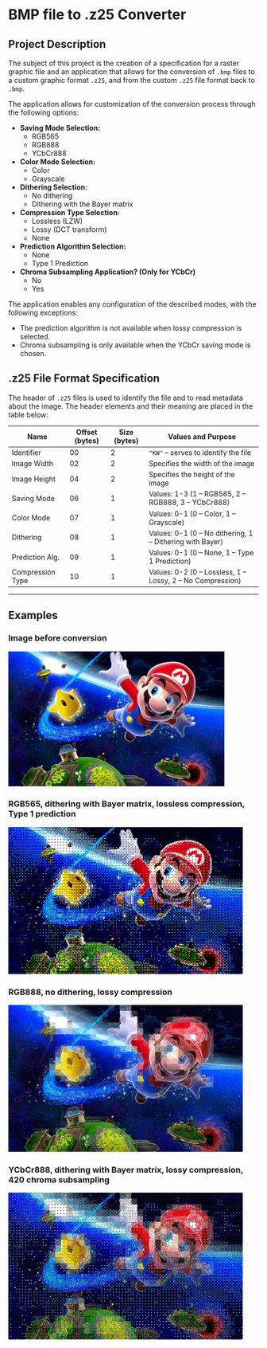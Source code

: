 # BMP file to .z25 Converter

## Project Description

The subject of this project is the creation of a specification for a raster graphic file and an application that allows for the conversion of `.bmp` files to a custom graphic format `.z25`, and from the custom `.z25` file format back to `.bmp`.

The application allows for customization of the conversion process through the following options:

* **Saving Mode Selection:**
    * RGB565
    * RGB888
    * YCbCr888
* **Color Mode Selection:**
    * Color
    * Grayscale
* **Dithering Selection:**
    * No dithering
    * Dithering with the Bayer matrix
* **Compression Type Selection:**
    * Lossless (LZW)
    * Lossy (DCT transform)
    * None
* **Prediction Algorithm Selection:**
    * None
    * Type 1 Prediction
* **Chroma Subsampling Application? (Only for YCbCr)**
    * No
    * Yes

The application enables any configuration of the described modes, with the following exceptions:
* The prediction algorithm is not available when lossy compression is selected.
* Chroma subsampling is only available when the YCbCr saving mode is chosen.

## .z25 File Format Specification

The header of `.z25` files is used to identify the file and to read metadata about the image. The header elements and their meaning are placed in the table below:

| Name               | Offset (bytes) | Size (bytes) | Values and Purpose                                          |
|--------------------|----------------|--------------|-------------------------------------------------------------|
| Identifier         | 00             | 2            | `"KW"` – serves to identify the file                        |
| Image Width        | 02             | 2            | Specifies the width of the image                             |
| Image Height       | 04             | 2            | Specifies the height of the image                            |
| Saving Mode        | 06             | 1            | Values: 1-3 (1 – RGB565, 2 – RGB888, 3 – YCbCr888)           |
| Color Mode         | 07             | 1            | Values: 0-1 (0 – Color, 1 – Grayscale)                       |
| Dithering          | 08             | 1            | Values: 0-1 (0 – No dithering, 1 – Dithering with Bayer)    |
| Prediction Alg.    | 09             | 1            | Values: 0-1 (0 – None, 1 – Type 1 Prediction)              |
| Compression Type   | 10             | 1            | Values: 0-2 (0 – Lossless, 1 – Lossy, 2 – No Compression) |

---
## Examples

### Image before conversion

![Original](examples/org.png)

### RGB565, dithering with Bayer matrix, lossless compression, Type 1 prediction

![Example 1](examples/ex1.png)

### RGB888, no dithering, lossy compression

![Example 2](examples/ex2.png)

### YCbCr888, dithering with Bayer matrix, lossy compression, 420 chroma subsampling

![Example 3](examples/ex3.png)